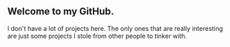 ## Welcome to my GitHub.

I don't have a lot of projects here. The only ones that are really interesting are just some projects I stole from other people to tinker with.

